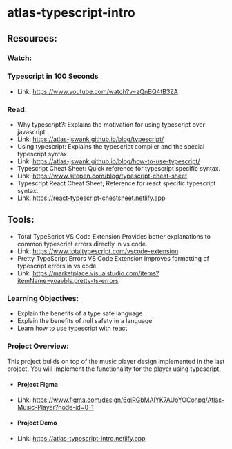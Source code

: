 # atlas-typescript-intro

## Resources:
### Watch:

### Typescript in 100 Seconds
- Link: https://www.youtube.com/watch?v=zQnBQ4tB3ZA

### Read:

- Why typescript?: Explains the motivation for using typescript over javascript.
- Link: https://atlas-jswank.github.io/blog/typescript/
- Using typescript: Explains the typescript compiler and the special typescript syntax.
- Link: https://atlas-jswank.github.io/blog/how-to-use-typescript/
- Typescript Cheat Sheet: Quick reference for typescript specific syntax.
- Link: https://www.sitepen.com/blog/typescript-cheat-sheet
- Typescript React Cheat Sheet; Reference for react specific typescript syntax.
- Link: https://react-typescript-cheatsheet.netlify.app

## Tools:

- Total TypeScript VS Code Extension Provides better explanations to common typescript errors directly in vs code.
- Link: https://www.totaltypescript.com/vscode-extension
- Pretty TypeScript Errors VS Code Extension Improves formatting of typescript errors in vs code.
- Link: https://marketplace.visualstudio.com/items?itemName=yoavbls.pretty-ts-errors

### Learning Objectives:

- Explain the benefits of a type safe language
- Explain the benefits of null safety in a language
- Learn how to use typescript with react

### Project Overview:

This project builds on top of the music player design implemented in the last project. You will implement the functionality for the player using typescript.

- #### Project Figma
- Link: https://www.figma.com/design/6qiRGbMAIYK7AUoYOCohpq/Atlas-Music-Player?node-id=0-1
- #### Project Demo
- Link: https://atlas-typescript-intro.netlify.app
